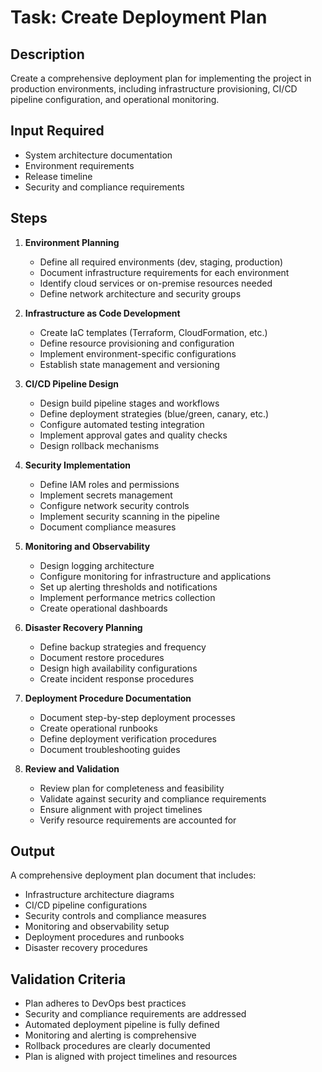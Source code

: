 # Task: Create Deployment Plan

## Description
Create a comprehensive deployment plan for implementing the project in production environments, including infrastructure provisioning, CI/CD pipeline configuration, and operational monitoring.

## Input Required
- System architecture documentation
- Environment requirements
- Release timeline
- Security and compliance requirements

## Steps

1. **Environment Planning**
   - Define all required environments (dev, staging, production)
   - Document infrastructure requirements for each environment
   - Identify cloud services or on-premise resources needed
   - Define network architecture and security groups

2. **Infrastructure as Code Development**
   - Create IaC templates (Terraform, CloudFormation, etc.)
   - Define resource provisioning and configuration
   - Implement environment-specific configurations
   - Establish state management and versioning

3. **CI/CD Pipeline Design**
   - Design build pipeline stages and workflows
   - Define deployment strategies (blue/green, canary, etc.)
   - Configure automated testing integration
   - Implement approval gates and quality checks
   - Design rollback mechanisms

4. **Security Implementation**
   - Define IAM roles and permissions
   - Implement secrets management
   - Configure network security controls
   - Implement security scanning in the pipeline
   - Document compliance measures

5. **Monitoring and Observability**
   - Design logging architecture
   - Configure monitoring for infrastructure and applications
   - Set up alerting thresholds and notifications
   - Implement performance metrics collection
   - Create operational dashboards

6. **Disaster Recovery Planning**
   - Define backup strategies and frequency
   - Document restore procedures
   - Design high availability configurations
   - Create incident response procedures

7. **Deployment Procedure Documentation**
   - Document step-by-step deployment processes
   - Create operational runbooks
   - Define deployment verification procedures
   - Document troubleshooting guides

8. **Review and Validation**
   - Review plan for completeness and feasibility
   - Validate against security and compliance requirements
   - Ensure alignment with project timelines
   - Verify resource requirements are accounted for

## Output
A comprehensive deployment plan document that includes:
- Infrastructure architecture diagrams
- CI/CD pipeline configurations
- Security controls and compliance measures
- Monitoring and observability setup
- Deployment procedures and runbooks
- Disaster recovery procedures

## Validation Criteria
- Plan adheres to DevOps best practices
- Security and compliance requirements are addressed
- Automated deployment pipeline is fully defined
- Monitoring and alerting is comprehensive
- Rollback procedures are clearly documented
- Plan is aligned with project timelines and resources